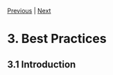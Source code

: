 [Previous](objectives-needs.md) | [Next](granule-catalogs.md)
# 3. Best Practices

[//]: # (this is a comment)

## 3.1 Introduction

